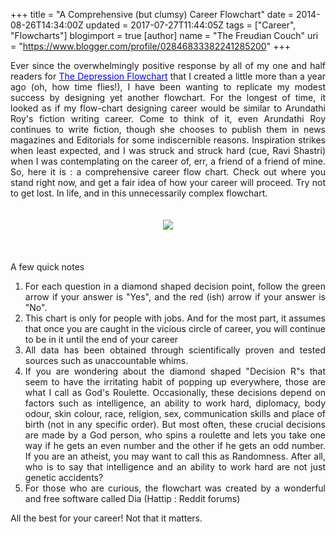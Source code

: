 +++
title = "A Comprehensive (but clumsy) Career Flowchart"
date = 2014-08-26T14:34:00Z
updated = 2017-07-27T11:44:05Z
tags = ["Career", "Flowcharts"]
blogimport = true 
[author]
	name = "The Freudian Couch"
	uri = "https://www.blogger.com/profile/02846833382241285200"
+++

<div dir="ltr" style="text-align: left;" trbidi="on">
<div class="separator" style="clear: both; text-align: center;">
</div>
<div class="separator" style="clear: both; text-align: center;">
</div>
<div class="separator" style="clear: both; text-align: center;">
</div>
<div class="separator" style="clear: both; text-align: justify;">
Ever since the overwhelmingly positive response by all of my one and half readers for <span style="color: blue;"><a href="http://adarsh89.blogspot.com/2013/08/the-depression-flowchart.html" target="_blank"><span style="color: blue;">The Depression Flowchart</span></a>&nbsp;</span>that I created a little more than a year ago (oh, how time flies!), I have been wanting to replicate my modest success by designing yet another flowchart. For the longest of time, it looked as if my flow-chart designing career would be similar to Arundathi Roy's fiction writing career. Come to think of it, even Arundathi Roy continues to write fiction, though she chooses to publish them in news magazines and Editorials for some indiscernible reasons. Inspiration strikes when least expected, and I was struck and struck hard (cue, Ravi Shastri) when I was contemplating on the career of, err, a friend of a friend of mine. So, here it is : a comprehensive career flow chart. Check out where you stand right now, and get a fair idea of how your career will proceed. Try not to get lost. In life, and in this unnecessarily complex flowchart.</div>
<div class="separator" style="clear: both; text-align: center;">
<br /></div>
<div class="separator" style="clear: both; text-align: center;">
</div>
<div class="separator" style="clear: both; text-align: center;">
</div>
<div class="separator" style="clear: both; text-align: center;">
<br /></div>
<div class="separator" style="clear: both; text-align: center;">
</div>
<div class="separator" style="clear: both; text-align: center;">
<a href="https://blogger.googleusercontent.com/img/b/R29vZ2xl/AVvXsEiH9Yy_aRwBlXYirEulhD1Tvc5ZvTPeJwZmGqysIfbIGk9GKO2AAhuGlmymI_jHzLTDl5k-YGDOFKNvDCDipsNvHgyZfIdTbI5Ngv9hJ0jphgqjwcI1WPOKFc56WFW9lS_YCks1j0jJo6In/s3000/Diagram1.jpeg" imageanchor="1" style="margin-left: 1em; margin-right: 1em;"><img border="0" src="https://blogger.googleusercontent.com/img/b/R29vZ2xl/AVvXsEiH9Yy_aRwBlXYirEulhD1Tvc5ZvTPeJwZmGqysIfbIGk9GKO2AAhuGlmymI_jHzLTDl5k-YGDOFKNvDCDipsNvHgyZfIdTbI5Ngv9hJ0jphgqjwcI1WPOKFc56WFW9lS_YCks1j0jJo6In/s1600/Diagram1.jpeg" /></a></div>
<div class="separator" style="clear: both; text-align: center;">
<br /></div>
<div class="separator" style="clear: both; text-align: center;">
<br /></div>
<div class="separator" style="clear: both; text-align: center;">
<br /></div>
<div class="separator" style="clear: both; text-align: left;">
A few quick notes</div>
<div class="separator" style="clear: both; text-align: left;">
</div>
<ol style="text-align: left;">
<li style="text-align: justify;">For each question in a diamond shaped decision point, follow the green arrow if your answer is "Yes", and the red (ish) arrow if your answer is "No".</li>
<li style="text-align: justify;">This chart is only for people with jobs. And for the most part, it assumes that once you are caught in the vicious circle of career, you will continue to be in it until the end of your career</li>
<li style="text-align: justify;">All data has been obtained through scientifically proven and tested sources such as unaccountable whims.&nbsp;</li>
<li style="text-align: justify;">If you are wondering about the diamond shaped "Decision R"s that seem to have the irritating habit of popping up everywhere, those are what I call as God's Roulette. Occasionally, these decisions depend on factors such as intelligence, an ability to work hard, diplomacy, body odour, skin colour, race, religion, sex, communication skills and place of birth (not in any specific order). But most often, these crucial decisions are made by a God person, who spins a roulette and lets you take one way if he gets an even number and the other if he gets an odd number. If you are an atheist, you may want to call this as Randomness. After all, who is to say that intelligence and an ability to work hard are not just genetic accidents?</li>
<li style="text-align: justify;">For those who are curious, the flowchart was created by a wonderful and free software called Dia (Hattip : Reddit forums)</li>
</ol>
<div class="separator" style="clear: both; text-align: center;">
</div>
<div class="separator" style="clear: both; text-align: left;">
All the best for your career! Not that it matters.</div>
</div>

